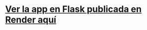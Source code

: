 # [Ver la app en Flask publicada en Render aquí](https://flask-project-tutorialdianam.onrender.com/)

